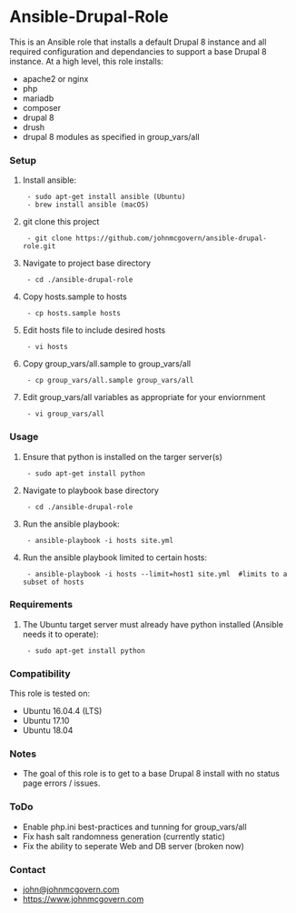 # Ansible-Drupal-Role

This is an Ansible role that installs a default Drupal 8 instance and all required configuration and dependancies to support a base Drupal 8 instance. At a high level, this role installs:

- apache2 or nginx
- php
- mariadb
- composer
- drupal 8
- drush
- drupal 8 modules as specified in group_vars/all


### Setup

1. Install ansible:
 
		- sudo apt-get install ansible (Ubuntu) 
		- brew install ansible (macOS)

2. git clone this project

		- git clone https://github.com/johnmcgovern/ansible-drupal-role.git	
	
3. Navigate to project base directory

		- cd ./ansible-drupal-role		

4. Copy hosts.sample to hosts

		- cp hosts.sample hosts

5. Edit hosts file to include desired hosts

		- vi hosts
	
6. Copy group_vars/all.sample to group_vars/all

		- cp group_vars/all.sample group_vars/all

7. Edit group_vars/all variables as appropriate for your enviornment

		- vi group_vars/all


### Usage

1. Ensure that python is installed on the targer server(s)

		- sudo apt-get install python
	
2. Navigate to playbook base directory

		- cd ./ansible-drupal-role
	
3. Run the ansible playbook:

		- ansible-playbook -i hosts site.yml
	
4. Run the ansible playbook limited to certain hosts:

		- ansible-playbook -i hosts --limit=host1 site.yml  #limits to a subset of hosts


### Requirements

1. The Ubuntu target server must already have python installed (Ansible needs it to operate):

		- sudo apt-get install python


### Compatibility

This role is tested on:

- Ubuntu 16.04.4 (LTS)
- Ubuntu 17.10
- Ubuntu 18.04


### Notes

- The goal of this role is to get to a base Drupal 8 install with no status page errors / issues.


### ToDo

- Enable php.ini best-practices and tunning for group_vars/all
- Fix hash salt randomness generation (currently static)
- Fix the ability to seperate Web and DB server (broken now)


### Contact

- john@johnmcgovern.com
- https://www.johnmcgovern.com

